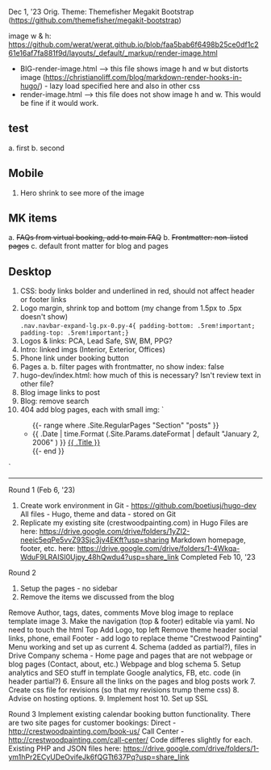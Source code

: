 Dec 1, '23
Orig. Theme: Themefisher Megakit Bootstrap (https://github.com/themefisher/megakit-bootstrap)

image w & h: https://github.com/werat/werat.github.io/blob/faa5bab6f6498b25ce0df1c261e16af7fa881f9d/layouts/_default/_markup/render-image.html
- BIG-render-image.html --> this file shows image h and w but distorts image (https://christianoliff.com/blog/markdown-render-hooks-in-hugo/) - lazy load specified here and also in other css
- render-image.html --> this file does not show image h and w. This would be fine if it would work.
## test
a. first
b. second

## Mobile
1. Hero shrink to see more of the image

## MK items
  a. ~~FAQs from virtual booking, add to main FAQ~~
  b. ~~Frontmatter: non-listed pages~~
  c. default front matter for blog and pages

## Desktop
1. CSS: body links bolder and underlined in red, should not affect header or footer links
2. Logo margin, shrink top and bottom (my change from 1.5px to .5px doesn't show) <br>
  `.nav.navbar-expand-lg.px-0.py-4{
  padding-bottom: .5rem!important;
  padding-top: .5rem!important;}`
3. Logos & links: PCA, Lead Safe, SW, BM, PPG? 
4. Intro: linked imgs (Interior, Exterior, Offices)
6. Phone link under booking button
7. Pages
    a. 
    b. filter pages with frontmatter, no show index: false
8. hugo-dev/index.html: how much of this is necessary? Isn't review text in other file?
9. Blog image links to post
10. Blog: remove search
11. 404 add blog pages, each with small img: `  <section class="container list">
    <ul>
      {{- range where .Site.RegularPages "Section" "posts" }}
      <li>
        <span class="date">{{ .Date | time.Format (.Site.Params.dateFormat | default "January 2, 2006" ) }}</span>
        <span class="title"><a href="{{ .Params.externalLink | default .RelPermalink }}">{{ .Title }}</a></span>
      </li>
      {{- end }}
    </ul>
  </section>`


    
- - - - - - - - - - - - - - - - - - - - - - - - 
Round 1 (Feb 6, '23)
1. Create work environment in Git - https://github.com/boetiusj/hugo-dev
  All files - Hugo, theme and data - stored on Git
2. Replicate my existing site (crestwoodpainting.com) in Hugo
Files are here: https://drive.google.com/drive/folders/1yZI2-neeic5eqPe5vvZ93Sjc3jv4EKft?usp=sharing
Markdown homepage, footer, etc. here: https://drive.google.com/drive/folders/1-4Wkqa-WduF9LRAISI0Ujpy_48hQwdu4?usp=share_link
Completed Feb 10, '23

Round 2
1. Setup the pages - no sidebar
2. Remove the items we discussed from the blog

  Remove Author, tags, dates, comments
  Move blog image to replace template image
3. Make the navigation (top & footer) editable via yaml. No need to touch the html
  Top
    Add Logo, top left
    Remove theme header social links, phone, email
  Footer - add logo to replace theme "Crestwood Painting"
  Menu working and set up as current
4. Schema (added as partial?), files in Drive
  Company schema - Home page and pages that are not webpage or blog pages (Contact, about, etc.)
  Webpage and blog schema
5. Setup analytics and SEO stuff in template
  Google analytics,
  FB, etc. code (in header partial?)
6. Ensure all the links on the pages and blog posts work
7. Create css file for revisions (so that my revisions trump theme css)
8. Advise on hosting options.
9. Implement host
10. Set up SSL


Round 3
Implement existing calendar booking button functionality. There are two site pages for customer bookings:
     Direct - http://crestwoodpainting.com/book-us/
     Call Center - http://crestwoodpainting.com/call-center/
Code differes slightly for each.
Existing PHP and JSON files here: https://drive.google.com/drive/folders/1-ym1hPr2ECyUDeOvifeJk6fQGTt637Pq?usp=share_link
